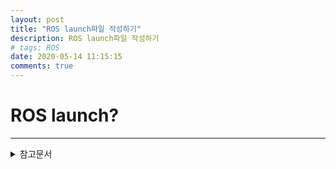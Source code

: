 ```yaml
---
layout: post
title: "ROS launch파일 작성하기"
description: ROS launch파일 작성하기
# tags: ROS
date: 2020-05-14 11:15:15
comments: true
---
```


# ROS launch?
<!-- 런치파일이 무엇인지 -->
<!-- 런치파일의 장점 -->
<!-- node실행시키기 - respawn screen 등등 -->
<!-- launch 포함시키기 -->
<!-- param, arg -->



---

<details>
<summary>참고문서</summary>
<div markdown="1">



</div>
</details>
<script id="dsq-count-scr" src="//msc9533.disqus.com/count.js" async></script>

